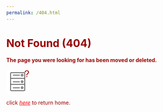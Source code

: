 ```yaml
---
permalink: /404.html
---
```

<h1 style="color: #980000">Not Found (404)</h1>  
<h4 style="color: #980000">The page you were looking for has been moved or deleted.</h4>  
<img src="/images/404.png" width="60px" height="60px"/>
<p style="color: #980000">click <a style="color: #ff0000" href="/"><em>here</em></a> to return home.</p>
